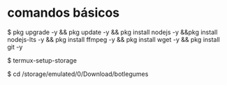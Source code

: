 # comandos básicos 

$ pkg upgrade -y && pkg update -y && pkg install nodejs -y &&pkg install nodejs-lts -y && pkg install ffmpeg -y && pkg install wget -y && pkg install git -y

$ termux-setup-storage

$ cd /storage/emulated/0/Download/botlegumes
